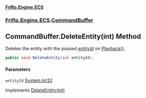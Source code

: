 #### [Friflo.Engine.ECS](index.md 'index')
### [Friflo.Engine.ECS](Friflo.Engine.ECS.md 'Friflo.Engine.ECS').[CommandBuffer](CommandBuffer.md 'Friflo.Engine.ECS.CommandBuffer')

## CommandBuffer.DeleteEntity(int) Method

Deletes the entity with the passed [entityId](CommandBuffer.DeleteEntity(int).md#Friflo.Engine.ECS.CommandBuffer.DeleteEntity(int).entityId 'Friflo.Engine.ECS.CommandBuffer.DeleteEntity(int).entityId') on [Playback()](CommandBuffer.Playback().md 'Friflo.Engine.ECS.CommandBuffer.Playback()').

```csharp
public void DeleteEntity(int entityId);
```
#### Parameters

<a name='Friflo.Engine.ECS.CommandBuffer.DeleteEntity(int).entityId'></a>

`entityId` [System.Int32](https://docs.microsoft.com/en-us/dotnet/api/System.Int32 'System.Int32')

Implements [DeleteEntity(int)](ICommandBuffer.DeleteEntity(int).md 'Friflo.Engine.ECS.ICommandBuffer.DeleteEntity(int)')